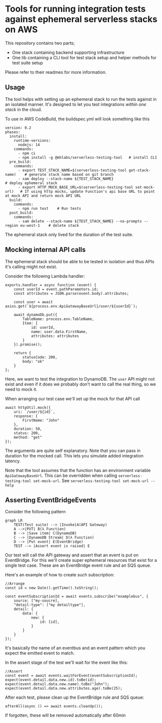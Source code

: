# Tools for running integration tests against ephemeral serverless stacks on AWS

This repository contains two parts; 
* One stack containing backend supporting infrastructure
* One lib containing a CLI tool for test stack setup and helper methods for test suite setup 

Please refer to their readmes for more information.

## Usage
The tool helps with setting up an ephemeral stack to run the tests against in an isolated manner. It's designed to let you test integrations _within one stack_ in the cloud.

To use in AWS CodeBuild, the buildspec.yml will look something like this

```
version: 0.2
phases:
  install:
    runtime-versions:
      nodejs: 14
    commands:
      - npm ci
      - npm install -g @mhlabs/serverless-testing-tool   # install CLI
  pre_build:
    commands:
      - export TEST_STACK_NAME=$(serverless-testing-tool get-stack-name)    # generate stack name based on git branch
      - sam deploy --stack-name ${TEST_STACK_NAME}                          # deploy ephemeral stack
      - export HTTP_MOCK_BASE_URL=$(serverless-testing-tool set-mock-url)   # If using http mocks, update Function's api base URL to point at mock API and return mock API URL
  build:
    commands:
      - npm run test    # Run tests
  post_build:
    commands:
      - sam delete --stack-name ${TEST_STACK_NAME} --no-prompts --region eu-west-1    # delete stack
```

The ephemeral stack only lived for the duration of the test suite.

## Mocking internal API calls
The ephemeral stack should be able to be tested in isolation and thus APIs it's calling might not exist.

Consider the following Lambda handler:
```
exports.handler = async function (event) {
	const userId = event.pathParameters.id;
	const attributes = JSON.parse(event.body).attributes;

	const user = await axios.get(`${process.env.ApiGatewayBaseUrl}/user/${userId}`);
	
    await dynamoDb.put({
		TableName: process.env.TableName,
		Item: {
			id: userId,
			name: user.data.FirstName,
			attributes: attributes
		}
	}).promise();

    return {
		statusCode: 200,
		body: "ok"
	}
};
```
Here, we want to test the integration to DynamoDB. The `user` API might not exist and even if it does we probably don't want to call the real thing, so we need to mock it.

When arranging our test case we'll set up the mock for that API call
```
await httpUtil.mock({
    uri: `/user/${id}`,
    response: {
        FirstName: "John"
    },
    duration: 50,
    status: 200,
    method: "get"
});
```

The arguments are quite self explanatory. Note that you can pass in duration for the mocked call. This lets you simulate added integration latency.

Note that the tool assumes that the function has an environment variable `ApiGatewayBaseUrl`. This can be overridden when calling `serverless-testing-tool set-mock-url`. See `serverless-testing-tool set-mock-url --help`

## Asserting EventBridgeEvents

Consider the following pattern

```mermaid
graph LR
    TEST(Test suite) --> |Invoke|A(API Gateway)
    A -->|PUT| B(λ Function)
    B --> |Save item| C(DynamoDB)
    C --> |DynamoDB Stream| D(λ Function)   
    D --> |Put event| E(EventBridge)
    TEST --> |Assert event is raised| E
```

Our test will call the API gateway and assert that an event is put on EventBridge. For this we'll create super ephemeral resources that exist for a single test case. These are an EventBridge event rule and an SQS queue. 

Here's an example of how to create such subscription:
```
//Arrange
const id = new Date().getTime().toString();

const eventSubscriptionId = await events.subscribe("examplebus", {
    source: ["my-soucre],
    "detail-type": ["my detailtype"],
    detail: {
        data: {
            new: {
                id: [id],
            }
        }
    }
});
```

It's basically the name of an eventbus and an event pattern which you expect the emitted event to match.

In the assert stage of the test we'll wait for the event like this:
```
//Assert
const event = await events.waitForEvent(eventSubscriptionId);
expect(event.detail.data.new.id).toBe(id);
expect(event.detail.data.new.name).toBe("John");
expect(event.detail.data.new.attributes.age).toBe(25);
```

After each test, please clean up the EventBridge rule and SQS queue:
```
afterAll(async () => await events.cleanUp());
```

If forgotten, these will be removed automatically after 60min
